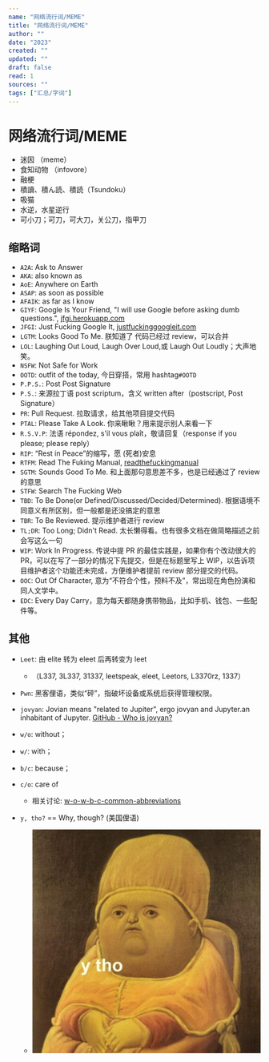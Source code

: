```yaml
---
name: "网络流行词/MEME"
title: "网络流行词/MEME"
author: ""
date: "2023"
created: ""
updated: ""
draft: false
read: 1
sources: ""
tags: ["汇总/字词"]
---
```


# 网络流行词/MEME

- 迷因 （meme）
- 食知动物 （infovore）
- 融梗
- 積讀、積ん読、積読（Tsundoku）
- 吸猫
- 水逆，水星逆行
- 可小刀；可刀，可大刀，关公刀，指甲刀

## 缩略词

- `A2A`: Ask to Answer
- `AKA`: also known as
- `AoE`: Anywhere on Earth
- `ASAP`: as soon as possible
- `AFAIK`: as far as I know
- `GIYF`: Google Is Your Friend, "I will use Google before asking dumb questions.", [jfgi.herokuapp.com](http://jfgi.herokuapp.com/)
- `JFGI`: Just Fucking Google It, [justfuckinggoogleit.com](http://justfuckinggoogleit.com/)
- `LGTM`: Looks Good To Me. 朕知道了 代码已经过 review，可以合并
- `LOL`: Laughing Out Loud, Laugh Over Loud,或 Laugh Out Loudly；大声地笑。
- `NSFW`: Not Safe for Work
- `OOTD`: outfit of the today, 今日穿搭，常用 hashtag`#OOTD`
- `P.P.S.`: Post Post Signature
- `P.S.`: 来源拉丁语 post scriptum，含义 written after（postscript, Post Signature）
- `PR`: Pull Request. 拉取请求，给其他项目提交代码
- `PTAL`: Please Take A Look. 你来瞅瞅？用来提示别人来看一下
- `R.S.V.P`: 法语 répondez, s'il vous plaît，敬请回复（response if you please; please reply）
- `RIP`: “Rest in Peace”的缩写，愿 (死者)安息
- `RTFM`: Read The Fuking Manual, [readthefuckingmanual](http://www.readthefuckingmanual.com/)
- `SGTM`: Sounds Good To Me. 和上面那句意思差不多，也是已经通过了 review 的意思
- `STFW`: Search The Fucking Web
- `TBD`: To Be Done(or Defined/Discussed/Decided/Determined). 根据语境不同意义有所区别，但一般都是还没搞定的意思
- `TBR`: To Be Reviewed. 提示维护者进行 review
- `TL;DR`: Too Long; Didn't Read. 太长懒得看。也有很多文档在做简略描述之前会写这么一句
- `WIP`: Work In Progress. 传说中提 PR 的最佳实践是，如果你有个改动很大的 PR，可以在写了一部分的情况下先提交，但是在标题里写上 WIP，以告诉项目维护者这个功能还未完成，方便维护者提前 review 部分提交的代码。
- `OOC`: Out Of Character, 意为“不符合个性，预料不及”，常出现在角色扮演和同人文学中。
- `EDC`: Every Day Carry，意为每天都随身携带物品，比如手机、钱包、一些配件等。

## 其他

- `Leet`: 由 elite 转为 eleet 后再转变为 leet
  - （L337, 3L337, 31337, leetspeak, eleet, Leetors, L3370rz, 1337）
- `Pwn`: 黑客俚语，类似“砰”，指破坏设备或系统后获得管理权限。
- `jovyan`: Jovian means "related to Jupiter", ergo jovyan and Jupyter.an inhabitant of Jupyter. [GitHub - Who is jovyan?](https://github.com/jupyter/docker-stacks/issues/358)

- `w/o`: without；
- `w/`: with；
- `b/c`: because；
- `c/o`: care of
  - 相关讨论: [w-o-w-b-c-common-abbreviations](https://english.stackexchange.com/questions/115367/are-w-o-w-b-c-common-abbreviations-in-the-us)
- `y, tho?` == Why, though? (美国俚语)
  - ![](../images/ytho.jpg)
